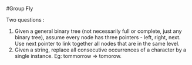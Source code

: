 #Group Fly

Two questions :

1. Given a general binary tree (not necessarily full or complete, just any binary tree), assume every node has three pointers - left, right, next. Use next pointer to link together all nodes that are in the same level.
2. Given a string, replace all consecutive occurrences of a character by a single instance. Eg: tommorrow ⇒ tomorow.
